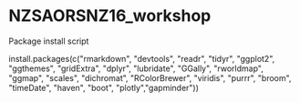 # NZSAORSNZ16_workshop

Package install script

install.packages(c("rmarkdown", "devtools", "readr", "tidyr", "ggplot2", "ggthemes", "gridExtra", "dplyr", "lubridate", "GGally", "rworldmap", "ggmap", "scales", "dichromat", "RColorBrewer", "viridis", "purrr", "broom", "timeDate", "haven", "boot", "plotly","gapminder"))
